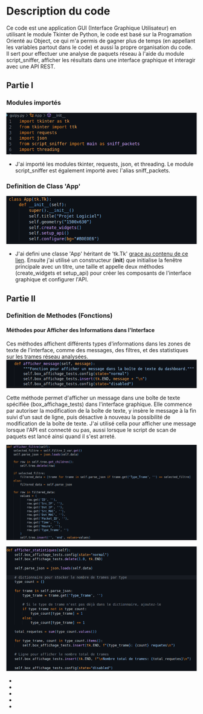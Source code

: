 # Description du code
Ce code est une application GUI (Interface Graphique Utilisateur) en utilisant le module Tkinter de Python, le code est basé sur la Programation Orienté au Object, ce qui m'a permis de gagner plus de temps (en appellant les variables partout dans le code) et aussi la propre organisation du code. Il sert pour effectuer une analyse de paquets réseau à l'aide du module script_sniffer, afficher les résultats dans une interface graphique et interagir avec une API REST.

## Partie I
### Modules importés
![Alt text](../images/1.png)
- J'ai importé les modules tkinter, requests, json, et threading. Le module script_sniffer est également importé avec l'alias sniff_packets.

### Definition de Class 'App'
![Alt text](../images/2.png)
- J'ai defini une classe 'App' héritant de 'tk.Tk' [grace au contenu de ce lien](https://www.pierre-giraud.com/python-apprendre-programmer-cours/oriente-objet-heritage-polymorphisme/).
Ensuite j'ai utilisé un constructeur (__init__) que initialise la fenêtre principale avec un titre, une taille et appelle deux méthodes (create_widgets et setup_api) pour créer les composants de l'interface graphique et configurer l'API.

## Partie II
### Definition de Methodes (Fonctions)
#### Méthodes pour Afficher des Informations dans l'Interface

Ces méthodes affichent différents types d'informations dans les zones de texte de l'interface, comme des messages, des filtres, et des statistiques sur les trames réseau analysées.
![Alt text](../images/3.png)

Cette méthode permet d'afficher un message dans une boîte de texte spécifiée (box_affichage_tests) dans l'interface graphique. Elle commence par autoriser la modification de la boîte de texte, y insère le message à la fin suivi d'un saut de ligne, puis désactive à nouveau la possibilité de modification de la boîte de texte. J'ai utilisé cella pour afficher une message lorsque l'API est connecté ou pas, aussi lorsque le script de scan de paquets est lancé ainsi quand il s'est arreté.

![Alt text](../images/8.png)

![Alt text](../images/9.png)


-
-
-
-
-




